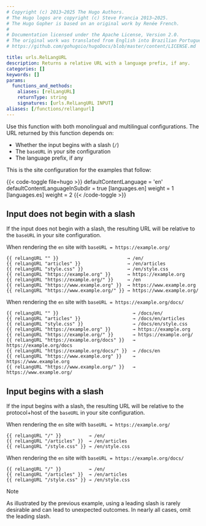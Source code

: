 ```yaml
---
# Copyright (c) 2013–2025 The Hugo Authors.
# The Hugo logos are copyright (c) Steve Francia 2013–2025.
# The Hugo Gopher is based on an original work by Renée French.
#
# Documentation licensed under the Apache License, Version 2.0.
# The original work was translated from English into Brazilian Portuguese.
# https://github.com/gohugoio/hugoDocs/blob/master/content/LICENSE.md

title: urls.RelLangURL
description: Returns a relative URL with a language prefix, if any.
categories: []
keywords: []
params:
  functions_and_methods:
    aliases: [relLangURL]
    returnType: string
    signatures: [urls.RelLangURL INPUT]
aliases: [/functions/rellangurl]
---
```


Use this function with both monolingual and multilingual configurations. The URL returned by this function depends on:

- Whether the input begins with a slash (`/`)
- The `baseURL` in your site configuration
- The language prefix, if any

This is the site configuration for the examples that follow:

{{< code-toggle file=hugo >}}
defaultContentLanguage = 'en'
defaultContentLanguageInSubdir = true
[languages.en]
weight = 1
[languages.es]
weight = 2
{{< /code-toggle >}}

## Input does not begin with a slash

If the input does not begin with a slash, the resulting URL will be relative to the `baseURL` in your site configuration.

When rendering the `en` site with `baseURL = https://example.org/`

```go-html-template
{{ relLangURL "" }}                         → /en/
{{ relLangURL "articles" }}                 → /en/articles
{{ relLangURL "style.css" }}                → /en/style.css
{{ relLangURL "https://example.org" }}      → https://example.org
{{ relLangURL "https://example.org/" }}     → /en
{{ relLangURL "https://www.example.org" }}  → https://www.example.org
{{ relLangURL "https://www.example.org/" }} → https://www.example.org/
```

When rendering the `en` site with `baseURL = https://example.org/docs/`

```go-html-template
{{ relLangURL "" }}                           → /docs/en/
{{ relLangURL "articles" }}                   → /docs/en/articles
{{ relLangURL "style.css" }}                  → /docs/en/style.css
{{ relLangURL "https://example.org" }}        → https://example.org
{{ relLangURL "https://example.org/" }}       → https://example.org/
{{ relLangURL "https://example.org/docs" }}   → https://example.org/docs
{{ relLangURL "https://example.org/docs/" }}  → /docs/en
{{ relLangURL "https://www.example.org" }}    → https://www.example.org
{{ relLangURL "https://www.example.org/" }}   → https://www.example.org/
```

## Input begins with a slash

If the input begins with a slash, the resulting URL will be relative to the protocol+host of the `baseURL` in your site configuration.

When rendering the `en` site with `baseURL = https://example.org/`

```go-html-template
{{ relLangURL "/" }}          → /en/
{{ relLangURL "/articles" }}  → /en/articles
{{ relLangURL "/style.css" }} → /en/style.css
```

When rendering the `en` site with `baseURL = https://example.org/docs/`

```go-html-template
{{ relLangURL "/" }}          → /en/
{{ relLangURL "/articles" }}  → /en/articles
{{ relLangURL "/style.css" }} → /en/style.css
```

> [!note]
> As illustrated by the previous example, using a leading slash is rarely desirable and can lead to unexpected outcomes. In nearly all cases, omit the leading slash.
